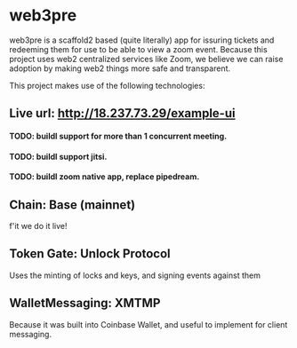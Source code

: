 # web3pre

web3pre is a scaffold2 based (quite literally) app for issuring tickets and redeeming them for use to be able to view a zoom event.
Because this project uses web2 centralized services like Zoom, we believe we can raise adoption by making web2 things more safe and transparent.

This project makes use of the following technologies:

## Live url: http://18.237.73.29/example-ui

#### TODO: buildl support for more than 1 concurrent meeting.
#### TODO: buildl support jitsi.
#### TODO: buildl zoom native app, replace pipedream.



## Chain: Base (mainnet)
f'it we do it live!
## Token Gate: Unlock Protocol
Uses the minting of locks and keys, and signing events against them
## WalletMessaging: XMTMP
Because it was built into Coinbase Wallet, and useful to implement for client messaging.
